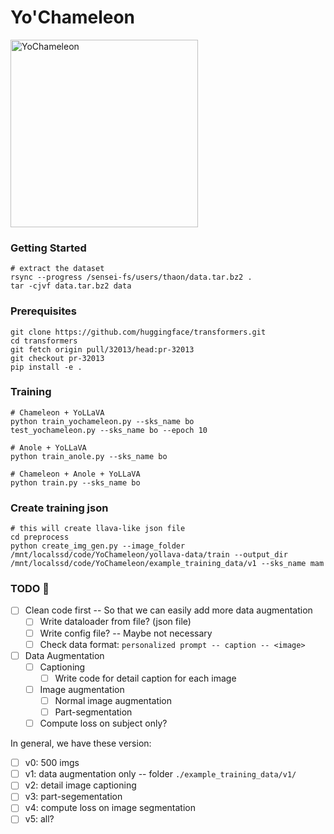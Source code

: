 # Yo'Chameleon

<img src="./images/yochameleon.png" alt="YoChameleon" width="300">

### Getting Started

```
# extract the dataset
rsync --progress /sensei-fs/users/thaon/data.tar.bz2 .
tar -cjvf data.tar.bz2 data
```

### Prerequisites

```
git clone https://github.com/huggingface/transformers.git
cd transformers
git fetch origin pull/32013/head:pr-32013
git checkout pr-32013
pip install -e .
```

### Training

```
# Chameleon + YoLLaVA
python train_yochameleon.py --sks_name bo
test_yochameleon.py --sks_name bo --epoch 10

# Anole + YoLLaVA
python train_anole.py --sks_name bo

# Chameleon + Anole + YoLLaVA
python train.py --sks_name bo
```

### Create training json

```
# this will create llava-like json file
cd preprocess
python create_img_gen.py --image_folder /mnt/localssd/code/YoChameleon/yollava-data/train --output_dir /mnt/localssd/code/YoChameleon/example_training_data/v1 --sks_name mam 
```

### TODO 📝

- [ ] Clean code first -- So that we can easily add more data augmentation
	+ [ ] Write dataloader from file? (json file)
	+ [ ] Write config file? -- Maybe not necessary
	+ [ ] Check data format: `personalized prompt -- caption -- <image>`
- [ ] Data Augmentation
	+ [ ] Captioning
		+ [ ] Write code for detail caption for each image
	+ [ ] Image augmentation
		+ [ ] Normal image augmentation
		+ [ ] Part-segmentation
	+ [ ] Compute loss on subject only?

In general, we have these version:
- [ ] v0: 500 imgs
- [ ] v1: data augmentation only -- folder `./example_training_data/v1/`
- [ ] v2: detail image captioning
- [ ] v3: part-segementation
- [ ] v4: compute loss on image segmentation
- [ ] v5: all?